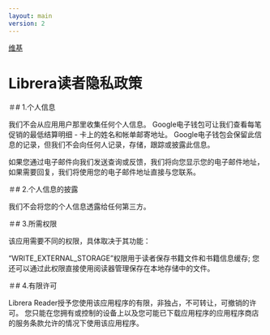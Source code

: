 ```yaml
---
layout: main
version: 2
---
```

[维基](/wiki/zh)

# Librera读者隐私政策


＃# 1.个人信息

我们不会从应用用户那里收集任何个人信息。
Google电子钱包可让我们查看每笔促销的最低结算明细 - 卡上的姓名和帐单邮寄地址。
Google电子钱包会保留此信息的记录，但我们不会向任何人记录，存储，跟踪或披露此信息。

如果您通过电子邮件向我们发送查询或反馈，我们将向您显示您的电子邮件地址，如果需要回复，我们将使用您的电子邮件地址直接与您联系。

＃# 2.个人信息的披露

我们不会将您的个人信息透露给任何第三方。

＃# 3.所需权限

该应用需要不同的权限，具体取决于其功能：

“WRITE_EXTERNAL_STORAGE”权限用于读者保存书籍文件和书籍信息缓存;
您还可以通过此权限直接使用阅读器管理保存在本地存储中的文件。

＃# 4.有限许可

Librera Reader授予您使用该应用程序的有限，非独占，不可转让，可撤销的许可。
您只能在您拥有或控制的设备上以及您可能已下载应用程序的应用程序商店的服务条款允许的情况下使用该应用程序。

